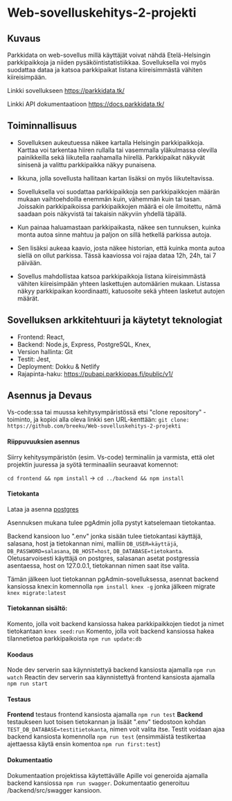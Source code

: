 # Web-sovelluskehitys-2-projekti

## Kuvaus

Parkkidata on web-sovellus millä käyttäjät voivat nähdä Etelä-Helsingin parkkipaikkoja ja niiden pysäköintistatistiikkaa. Sovelluksella voi myös suodattaa dataa ja katsoa parkkipaikat listana kiireisimmästä vähiten kiireisimpään.

Linkki sovellukseen https://parkkidata.tk/

Linkki API dokumentaatioon https://docs.parkkidata.tk/

## Toiminnallisuus

- Sovelluksen aukeutuessa näkee kartalla Helsingin parkkipaikkoja. Karttaa voi tarkentaa hiiren rullalla tai vasemmalla yläkulmassa olevilla painikkeilla sekä liikutella raahamalla hiirellä. Parkkipaikat näkyvät sinisenä ja valittu parkkipaikka näkyy punaisena.

- Ikkuna, jolla sovellusta hallitaan kartan lisäksi on myös liikuteltavissa.

- Sovelluksella voi suodattaa parkkipaikkoja sen parkkipaikkojen määrän mukaan vaihtoehdoilla enemmän kuin, vähemmän kuin tai tasan. Joissakin parkkipaikoissa parkkipaikkojen määrä ei ole ilmoitettu, nämä saadaan pois näkyvistä tai takaisin näkyviin yhdellä täpällä.

- Kun painaa haluamastaan parkkipaikasta, näkee sen tunnuksen, kuinka monta autoa sinne mahtuu ja paljon on sillä hetkellä parkissa autoja.

- Sen lisäksi aukeaa kaavio, josta näkee historian, että kuinka monta autoa siellä on ollut parkissa. Tässä kaaviossa voi rajaa dataa 12h, 24h, tai 7 päivään.

- Sovellus mahdollistaa katsoa parkkipaikkoja listana kiireisimmästä vähiten kiireisimpään yhteen laskettujen automäärien mukaan. Listassa näkyy parkkipaikan koordinaatti, katuosoite sekä yhteen lasketut autojen määrät.

## Sovelluksen arkkitehtuuri ja käytetyt teknologiat

- Frontend: React,
- Backend: Node.js, Express, PostgreSQL, Knex,
- Version hallinta: Git 
- Testit: Jest,
- Deployment: Dokku & Netlify
- Rajapinta-haku: https://pubapi.parkkiopas.fi/public/v1/

## Asennus ja Devaus

Vs-code:ssa tai muussa kehitysympäristössä etsi "clone repository" -toiminto, ja kopioi alla oleva linkki sen URL-kenttään:
`git clone: https://github.com/breeku/Web-sovelluskehitys-2-projekti`

#### Riippuvuuksien asennus

Siirry kehitysympäristön (esim. Vs-code) terminaliin ja varmista, että olet projektin juuressa ja syötä terminaaliin seuraavat komennot:

`cd frontend && npm install` -> `cd ../backend && npm install`

#### Tietokanta

Lataa ja asenna [postgres](https://www.postgresql.org/download/)

Asennuksen mukana tulee pgAdmin jolla pystyt katselemaan tietokantaa.

Backend kansioon luo ".env" jonka sisään tulee tietokantasi käyttäjä, salasana, host ja tietokannan nimi, malliin `DB_USER=käyttäjä`, `DB_PASSWORD=salasana`, `DB_HOST=host`, `DB_DATABASE=tietokanta`. Oletusarvoisesti käyttäjä on postgres, salasanan asetat postgressia asentaessa, host on 127.0.0.1, tietokannan nimen saat itse valita.

Tämän jälkeen luot tietokannan pgAdmin-sovelluksessa, asennat backend kansiossa knex:in komennolla
`npm install knex -g` jonka jälkeen migrate `knex migrate:latest`

#### Tietokannan sisältö:

Komento, jolla voit backend kansiossa hakea parkkipaikkojen tiedot ja nimet tietokantaan `knex seed:run`
Komento, jolla voit backend kansiossa hakea tilannetietoa parkkipaikoista `npm run update:db`


#### Koodaus
Node dev serverin saa käynnistettyä backend kansiosta ajamalla `npm run watch`
Reactin dev serverin saa käynnistettyä frontend kansiosta ajamalla `npm run start`

#### Testaus
**Frontend** testaus frontend kansiosta ajamalla `npm run test`
**Backend** testaukseen luot toisen tietokannan ja lisäät ".env" tiedostoon kohdan `TEST_DB_DATABASE=testitietokanta`, nimen
voit valita itse. Testit voidaan ajaa backend kansiosta komennolla `npm run test` (ensimmäistä testikertaa ajettaessa käytä ensin komentoa `npm run first:test`) 

#### Dokumentaatio
Dokumentaation projektissa käytettävälle Apille voi generoida ajamalla backend kansiossa `npm run swagger`. Dokumentaatio generoituu /backend/src/swagger kansioon.
